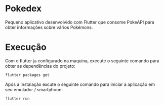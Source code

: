 # Pokedex 

Pequeno aplicativo desenvolvido com Flutter que consome PokeAPI para obter informações sobre vários Pokémons.
 
# Execução
Com o flutter ja configurado na maquina, execute o seguinte comando para obter as dependências do projeto: 
```sh
flutter packages get
```

Após a instalação excute o seguinte comando para iniciar a aplicação em seu emulador / smartphone:

```sh
flutter run
```

